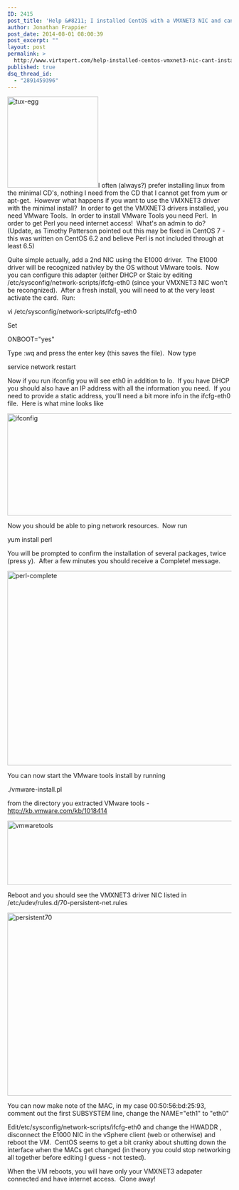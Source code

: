 ```yaml
---
ID: 2415
post_title: 'Help &#8211; I installed CentOS with a VMXNET3 NIC and can&#8217;t install Perl or VMware Tools!'
author: Jonathan Frappier
post_date: 2014-08-01 08:00:39
post_excerpt: ""
layout: post
permalink: >
  http://www.virtxpert.com/help-installed-centos-vmxnet3-nic-cant-install-perl-vmware-tools/
published: true
dsq_thread_id:
  - "2891459396"
---
```

<a href="http://www.virtxpert.com/wp-content/uploads/2014/07/tux-egg.jpeg"><img class="alignleft wp-image-2420 size-full" src="http://www.virtxpert.com/wp-content/uploads/2014/07/tux-egg.jpeg" alt="tux-egg" width="204" height="204" /></a>I often (always?) prefer installing linux from the minimal CD's, nothing I need from the CD that I cannot get from yum or apt-get.  However what happens if you want to use the VMXNET3 driver with the minimal install?  In order to get the VMXNET3 drivers installed, you need VMware Tools.  In order to install VMware Tools you need Perl.  In order to get Perl you need internet access!  What's an admin to do? (Update, as Timothy Patterson pointed out this may be fixed in CentOS 7 - this was written on CentOS 6.2 and believe Perl is not included through at least 6.5)

Quite simple actually, add a 2nd NIC using the E1000 driver.  The E1000 driver will be recognized nativley by the OS without VMware tools.  Now you can configure this adapter (either DHCP or Staic by editing /etc/sysconfig/network-scripts/ifcfg-eth0 (since your VMXNET3 NIC won't be recongnized).  After a fresh install, you will need to at the very least activate the card.  Run:

<!--more-->

vi /etc/sysconfig/network-scripts/ifcfg-eth0

Set

ONBOOT="yes"

Type :wq and press the enter key (this saves the file).  Now type

service network restart

Now if you run ifconfig you will see eth0 in addition to lo.  If you have DHCP you should also have an IP address with all the information you need.  If you need to provide a static address, you'll need a bit more info in the ifcfg-eth0 file.  Here is what mine looks like

<a href="http://www.virtxpert.com/wp-content/uploads/2014/07/ifconfig.png"><img class="aligncenter size-full wp-image-2416" src="http://www.virtxpert.com/wp-content/uploads/2014/07/ifconfig.png" alt="ifconfig" width="537" height="229" /></a>

Now you should be able to ping network resources.  Now run

yum install perl

You will be prompted to confirm the installation of several packages, twice (press y).  After a few minutes you should receive a Complete! message.

<a href="http://www.virtxpert.com/wp-content/uploads/2014/07/perl-complete.png"><img class="aligncenter size-full wp-image-2417" src="http://www.virtxpert.com/wp-content/uploads/2014/07/perl-complete.png" alt="perl-complete" width="770" height="436" /></a>

You can now start the VMware tools install by running

./vmware-install.pl

from the directory you extracted VMware tools - <a href="http://kb.vmware.com/kb/1018414" target="_blank">http://kb.vmware.com/kb/1018414</a>

<a href="http://www.virtxpert.com/wp-content/uploads/2014/07/vmwaretools.png"><img class="aligncenter size-full wp-image-2418" src="http://www.virtxpert.com/wp-content/uploads/2014/07/vmwaretools.png" alt="vmwaretools" width="705" height="144" /></a>

Reboot and you should see the VMXNET3 driver NIC listed in /etc/udev/rules.d/70-persistent-net.rules

<a href="http://www.virtxpert.com/wp-content/uploads/2014/07/persistent70.png"><img class="aligncenter size-full wp-image-2419" src="http://www.virtxpert.com/wp-content/uploads/2014/07/persistent70.png" alt="persistent70" width="774" height="410" /></a>

You can now make note of the MAC, in my case 00:50:56:bd:25:93, comment out the first SUBSYSTEM line, change the NAME="eth1" to "eth0"

Edit/etc/sysconfig/network-scripts/ifcfg-eth0 and change the HWADDR , disconnect the E1000 NIC in the vSphere client (web or otherwise) and reboot the VM.  CentOS seems to get a bit cranky about shutting down the interface when the MACs get changed (in theory you could stop networking all together before editing I guess - not tested).

When the VM reboots, you will have only your VMXNET3 adapater connected and have internet access.  Clone away!